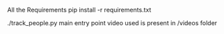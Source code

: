 All the Requirements 
pip install -r requirements.txt

./track_people.py main entry point 
video used is present in /videos folder 

